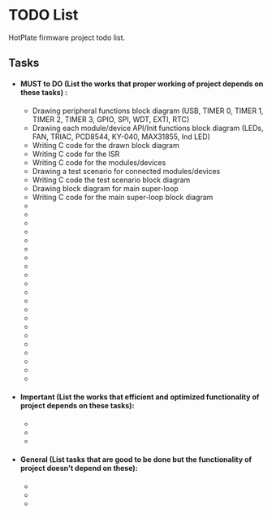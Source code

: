 # TODO List

HotPlate firmware project todo list.

## Tasks

- #### MUST to DO (List the works that proper working of project depends on these tasks) :
    - Drawing peripheral functions block diagram (USB, TIMER 0, TIMER 1, TIMER 2, TIMER 3, GPIO, SPI, WDT, EXTI, RTC)
    - Drawing each module/device API/Init functions block diagram (LEDs, FAN, TRIAC, PCD8544, KY-040, MAX31855, Ind LED)
    - Writing C code for the drawn block diagram
    - Writing C code for the ISR
    - Writing C code for the modules/devices
    - Drawing a test scenario for connected modules/devices
    - Writing C code the test scenario block diagram
    - Drawing block diagram for main super-loop
    - Writing C code for the main super-loop block diagram
    - 
    - 
    - 
    - 
    - 
    - 
    - 
    - 
    - 
    - 
    - 
    - 
    - 
    - 
    - 
    - 
    - 
    - 
    - 
    - 
    - 
- #### Important (List the works that efficient and optimized functionality of project depends on these tasks):
    - 
    -
    - 
- #### General (List tasks that are good to be done but the functionality of project doesn't depend on these):
    - 
    -
    -
